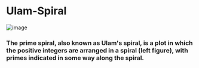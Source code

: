 ﻿# Ulam-Spiral
![image](https://user-images.githubusercontent.com/65938161/194698360-e1226709-b7f4-4bc2-800b-cdd27a19cc94.png)

### The prime spiral, also known as Ulam's spiral, is a plot in which the positive integers are arranged in a spiral (left figure), with primes indicated in some way along the spiral.
